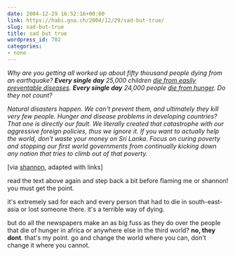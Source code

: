 ```yaml
---
date: 2004-12-29 16:52:16+00:00
link: https://habi.gna.ch/2004/12/29/sad-but-true/
slug: sad-but-true
title: sad but true
wordpress_id: 702
categories:
- none
---
```



<cite>
  
Why are you getting all worked up about fifty thousand people dying from an earthquake? **Every single day** 25,000 children [die from easily preventable diseases](http://66.102.9.104/search?q=cache:_MvpJLUvUuUJ:www.unicef.org/ffl/text/factsforlife-en.txt+Every+single+day+25,000+children+die+from+easily+preventable+diseases&hl=en). **Every single day** 24,000 people [die from hunger](http://www.cbc.ca/stories/2003/11/25/hunger031125). Do they not count?



Natural disasters happen. We can't prevent them, and ultimately they kill very few people. Hunger and disease problems in developing countries? That one is directly _our fault_. We literally created that catastrophe with our aggressive foreign policies, thus we ignore it. If you want to actually help the world, don't waste your money on Sri Lanka. Focus on curing poverty and stopping our first world governments from continually kicking down any nation that tries to climb out of that poverty.
  
</cite>



[via [shannon](http://iam.bmezine.com/iams.exe?cmd=find&username=glider&datematch=200412281106), adapted with links]



read the text above again and step back a bit before flaming me or shannon! you must get the point. 
  
it's extremely sad for each and every person that had to die in south-east-asia or lost someone there. it's a terrible way of dying.
  
but do all the newspapers make an as big fuss as they do over the people that die of hunger in africa or anywhere else in the third world? **no, they dont**. that's my point. go and change the world where you can, don't change it where you cannot.

